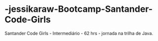 # -jessikaraw-Bootcamp-Santander-Code-Girls
Santander Code Girls - Intermediário - 62 hrs - jornada na trilha de Java.

